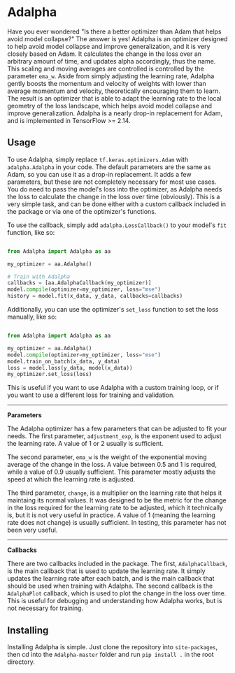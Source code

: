 Adalpha
=======

Have you ever wondered "Is there a better optimizer than Adam that helps avoid model collapse?"
The answer is yes! Adalpha is an optimizer designed to help avoid model collapse and improve generalization, and it is very closely based on Adam. 
It calculates the change in the loss over an arbitrary amount of time, and updates alpha accordingly, thus the name. 
This scaling and moving averages are controlled is controlled by the parameter `ema_w`. 
Aside from simply adjusting the learning rate, Adalpha gently boosts the momentum and velocity of weights with lower than average momentum and velocity, theoretically encouraging them to learn.
The result is an optimizer that is able to adapt the learning rate to the local geometry of the loss landscape, 
which helps avoid model collapse and improve generalization.
Adalpha is a nearly drop-in replacement for Adam, and is implemented in TensorFlow >= 2.14.

## Usage

To use Adalpha, simply replace `tf.keras.optimizers.Adam` with `adalpha.Adalpha` in your code. 
The default parameters are the same as Adam, so you can use it as a drop-in replacement.
It adds a few parameters, but these are not completely necessary for most use cases.
You do need to pass the model's loss into the optimizer, as Adalpha needs the loss to calculate the change in the loss over time (obviously).
This is a very simple task, and can be done either with a custom callback included in the package or via one of the optimizer's functions.

To use the callback, simply add `adalpha.LossCallback()` to your model's `fit` function, like so:

```python

from Adalpha import Adalpha as aa

my_optimizer = aa.Adalpha()

# Train with Adalpha
callbacks = [aa.AdalphaCallback(my_optimizer)]
model.compile(optimizer=my_optimizer, loss="mse")
history = model.fit(x_data, y_data, callbacks=callbacks)
```
Additionally, you can use the optimizer's `set_loss` function to set the loss manually, like so:

```python

from Adalpha import Adalpha as aa

my_optimizer = aa.Adalpha()
model.compile(optimizer=my_optimizer, loss="mse")
model.train_on_batch(x_data, y_data)
loss = model.loss(y_data, model(x_data))
my_optimizer.set_loss(loss)
```
This is useful if you want to use Adalpha with a custom training loop, or if you want to use a different loss for training and validation.

---
**Parameters**

The Adalpha optimizer has a few parameters that can be adjusted to fit your needs.
The first parameter, `adjustment_exp`, is the exponent used to adjust the learning rate. A value of 1 or 2 usually is sufficient.

The second parameter, `ema_w` is the weight of the exponential moving average of the change in the loss. A value between 0.5 and 1 is required, while a value of 0.9 usually sufficient.
This parameter mostly adjusts the speed at which the learning rate is adjusted.

The third parameter, `change`, is a multiplier on the learning rate that helps it maintaing its normal values. It was designed to be the metric for the change in the loss required for the 
learning rate to be adjusted, which it technically is, but it is not very useful in practice. A value of 1 (meaning the learning rate does not change) is usually sufficient. In testing, this parameter has not been very useful.

---
**Callbacks**

There are two callbacks included in the package. The first, `AdalphaCallback`, is the main callback that is used to update the learning rate.
It simply updates the learning rate after each batch, and is the main callback that should be used when training with Adalpha.
The second callback is the `AdalphaPlot` callback, which is used to plot the change in the loss over time. This is useful for debugging and understanding how Adalpha works, but is not necessary for training.

Installing
----------

Installing Adalpha is simple. Just clone the repository into `site-packages`, then cd into the `Adalpha-master` folder and run `pip install .` in the root directory.
